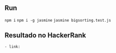 ## Run
``` npm i ```
``` npm i -g jasmine ```
``` jasmine bigsorting.test.js ``` <br />

## Resultado no HackerRank
    - link: 
